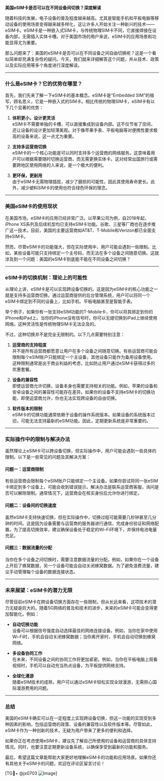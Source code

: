 **美国eSIM卡是否可以在不同设备间切换？深度解读**

随着科技的发展，电子设备的普及程度越来越高。尤其是智能手机和平板电脑等移动设备的使用场景变得越来越多样化，这让许多人开始关注一种新兴的技术——eSIM卡。eSIM卡是一种嵌入式SIM卡，与传统物理SIM卡不同，它直接焊接在设备内部，无需插入实体卡槽。对于美国市场的用户来说，eSIM卡的应用场景和功能显得尤为重要。

那么问题来了：美国的eSIM卡是否可以在不同设备之间自由切换呢？这是一个看似简单却充满复杂性的疑问。今天，我们就来详细解答这个问题，并从技术、政策以及实际应用等多个角度进行深度解读。

---

### **什么是eSIM卡？它的优势在哪里？**

首先，我们先来了解一下eSIM卡的基本概念。eSIM卡是“Embedded SIM”的缩写，顾名思义，它是一种嵌入式的SIM卡。相比传统的物理SIM卡，eSIM卡有以下几个显著的优势：

1. **体积更小，设计更灵活**  
   eSIM卡不需要单独的卡槽，可以直接集成到设备内部。这不仅节省了空间，还让设备的设计更加轻薄美观。对于像苹果手表、平板电脑等对便携性要求极高的设备来说，这一点尤为重要。

2. **支持多运营商切换**  
   eSIM卡的一个核心功能是可以同时支持多个运营商的网络服务。这意味着用户可以根据需要随时切换运营商，而无需更换实体卡。这对经常出国旅行或需要跨地区使用网络的人来说，是一个极大的便利。

3. **更环保，更耐用**  
   由于eSIM卡无需物理插拔，减少了磨损的可能性，因此其使用寿命更长。此外，减少塑料SIM卡的使用也符合绿色环保的理念。

---

### **美国eSIM卡的使用现状**

在美国市场，eSIM卡的应用已经非常广泛。以苹果公司为例，自2018年起，iPhone XS系列及后续机型均已支持eSIM卡功能。谷歌、三星等厂商也在逐步推广这一技术。目前，美国的主要运营商如AT&T、T-Mobile和Verizon都已全面支持eSIM卡。

然而，尽管eSIM卡的功能强大，但在实际使用中，用户可能会遇到一些限制。比如，某些设备可能只支持绑定一个主号码，而无法在多个设备之间随意切换。这就涉及到一个问题：美国的eSIM卡到底能不能在不同设备之间切换？

---

### **eSIM卡的切换机制：理论上的可能性**

从理论上讲，eSIM卡是可以实现跨设备切换的。这是因为eSIM卡的核心功能之一就是支持多运营商切换。通过运营商提供的后台管理系统，用户可以将同一个eSIM卡绑定到不同的设备上，比如手机、平板电脑甚至是智能手表。

举个例子，如果你有一张支持eSIM功能的T-Mobile卡，你可以将其绑定到你的iPhone和iPad上。当你的iPhone没有信号时，你可以无缝切换到iPad上继续使用网络。这种灵活性是传统物理SIM卡无法企及的。

不过，这种切换并不是完全无限制的。以下几点需要特别注意：

1. **运营商的支持程度**  
   并不是所有运营商都愿意让用户在多个设备之间随意切换。有些运营商可能会限制每个eSIM账户只能绑定一个主设备，其他设备只能作为备用设备使用。这种限制通常是出于商业利益的考虑，比如防止用户通过eSIM卡获得过多的优惠套餐。

2. **设备的兼容性**  
   即使运营商允许切换，设备本身也需要支持相关的功能。例如，苹果的设备和安卓设备之间的兼容性可能存在差异。如果你的设备不支持eSIM卡的切换功能，即使运营商允许，你也无法实现跨设备的自由切换。

3. **软件版本的限制**  
   eSIM卡的切换功能通常依赖于设备的操作系统版本。如果设备的系统版本过旧，可能无法支持最新的eSIM功能。因此，定期更新系统是非常重要的。

---

### **实际操作中的限制与解决办法**

虽然理论上eSIM卡可以跨设备切换，但实际操作中，用户可能会遇到一些具体的限制。以下是一些常见的问题及其解决方案：

#### **问题一：运营商限制**
有些运营商会限制每个eSIM账户只能绑定一个主设备。如果你尝试将同一张eSIM卡绑定到多个设备上，可能会收到错误提示。解决办法是联系运营商客服，询问是否可以解除限制。通常情况下，运营商会在核实身份后允许你进行绑定。

#### **问题二：设备间的切换速度**
虽然eSIM卡支持快速切换，但在实际操作中，切换过程可能需要几秒钟甚至几分钟的时间。这是因为设备需要与运营商的服务器进行通信，完成身份验证和网络配置。为了提高切换效率，建议确保设备处于稳定的Wi-Fi环境下，并保持电池电量充足。

#### **问题三：数据流量的分配**
当你在多个设备之间切换时，需要注意数据流量的分配。例如，如果你在一个设备上开启了蜂窝数据，另一个设备可能会自动关闭蜂窝数据。为了避免浪费流量，建议手动管理每个设备的数据连接状态。

---

### **未来展望：eSIM卡的潜力无限**

尽管目前eSIM卡在跨设备切换方面存在一些限制，但从长远来看，这项技术的潜力无疑是巨大的。随着5G网络的普及和技术的进步，未来的eSIM卡可能会变得更加智能化。例如：

- **自动切换功能**  
  设备可以根据信号强度自动选择最佳的网络连接设备。例如，当你在家中使用Wi-Fi时，手机会自动关闭蜂窝数据；当你离开家时，手机会自动切换到蜂窝网络。

- **多设备协同工作**  
  在未来，不同设备之间的协同工作将更加紧密。例如，当你在平板电脑上观看视频时，手机可以自动充当热点设备，为平板提供网络支持。

- **全球化漫游**  
  随着eSIM技术的成熟，用户可以通过eSIM卡轻松实现全球漫游，无需担心国际漫游费用的问题。

---

### **总结**

美国的eSIM卡确实可以在一定程度上实现跨设备切换，但这一功能的实现受到多种因素的影响，包括运营商的政策、设备的兼容性以及软件版本等。尽管如此，eSIM卡作为一种创新的技术，无疑为用户带来了更多的便利和选择。

如果你正在考虑使用eSIM卡，建议先了解自己所使用的设备和运营商的具体支持情况。同时，也要注意定期更新设备系统，以确保享受到最新的功能和服务。

最后，希望这篇文章能帮助大家更好地理解eSIM卡的功能和应用场景。如果你还有其他关于eSIM卡的问题，欢迎在评论区留言讨论！

[TG💪+ @jx0703 ![Image](https://github.com/user-attachments/assets/dbca1d08-cadb-493c-b0ec-ad6f7a83f270)]
